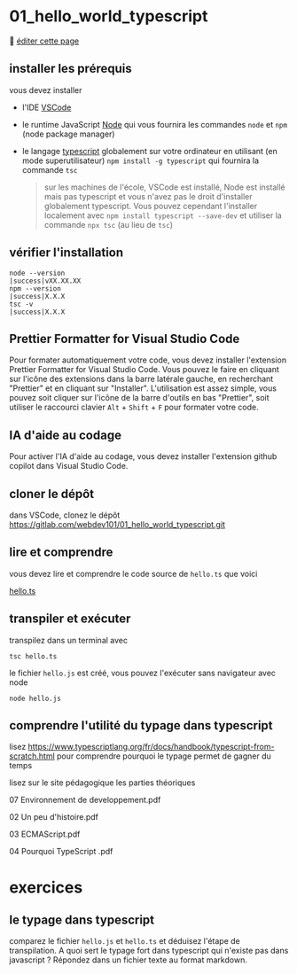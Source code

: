 # 01_hello_world_typescript

:memo: [éditer cette page](https://gitlab.com/-/ide/project/webdev101/01_hello_world_typescript/edit/main/-/README.md)

## installer les prérequis

vous devez installer

- l'IDE [VSCode](https://code.visualstudio.com/download)
- le runtime JavaScript [Node](https://nodejs.org/en/download) qui vous fournira les commandes `node` et `npm` (node package manager)
- le langage [typescript](https://www.typescriptlang.org/download) globalement sur votre ordinateur en utilisant (en mode superutilisateur) `npm install -g typescript` qui fournira la commande `tsc`

  > sur les machines de l'école, VSCode est installé, Node est installé mais pas typescript et vous n'avez pas le droit d'installer globalement typescript. Vous pouvez cependant l'installer localement avec `npm install typescript --save-dev` et utiliser la commande `npx tsc` (au lieu de `tsc`)

## vérifier l'installation

```terminal
node --version
|success|vXX.XX.XX
npm --version
|success|X.X.X
tsc -v
|success|X.X.X
```

## Prettier Formatter for Visual Studio Code

Pour formater automatiquement votre code, vous devez installer l'extension Prettier Formatter for Visual Studio Code. Vous pouvez le faire en cliquant sur l'icône des extensions dans la barre latérale gauche, en recherchant "Prettier" et en cliquant sur "Installer". L'utilisation est assez simple, vous pouvez soit cliquer sur l'icône de la barre d'outils en bas "Prettier", soit utiliser le raccourci clavier `Alt` + `Shift` + `F` pour formater votre code.

## IA d'aide au codage

Pour activer l'IA d'aide au codage, vous devez installer l'extension github copilot dans Visual Studio Code.

## cloner le dépôt

dans VSCode, clonez le dépôt <https://gitlab.com/webdev101/01_hello_world_typescript.git>

## lire et comprendre

vous devez lire et comprendre le code source de `hello.ts` que voici

[hello.ts](hello.ts ":include :type=code typescript")

## transpiler et exécuter

transpilez dans un terminal avec

```terminal
tsc hello.ts
```

le fichier `hello.js` est créé, vous pouvez l'exécuter sans navigateur avec node

```terminal
node hello.js
```

## comprendre l'utilité du typage dans typescript

lisez https://www.typescriptlang.org/fr/docs/handbook/typescript-from-scratch.html pour comprendre pourquoi le typage permet de gagner du temps

lisez sur le site pédagogique les parties théoriques

07 Environnement de developpement.pdf

02 Un peu d'histoire.pdf

03 ECMAScript.pdf

04 Pourquoi TypeScript .pdf

# exercices

## le typage dans typescript

comparez le fichier `hello.js` et `hello.ts` et déduisez l'étape de transpilation. A quoi sert le typage fort dans typescript qui n'existe pas dans javascript ? Répondez dans un fichier texte au format markdown.
